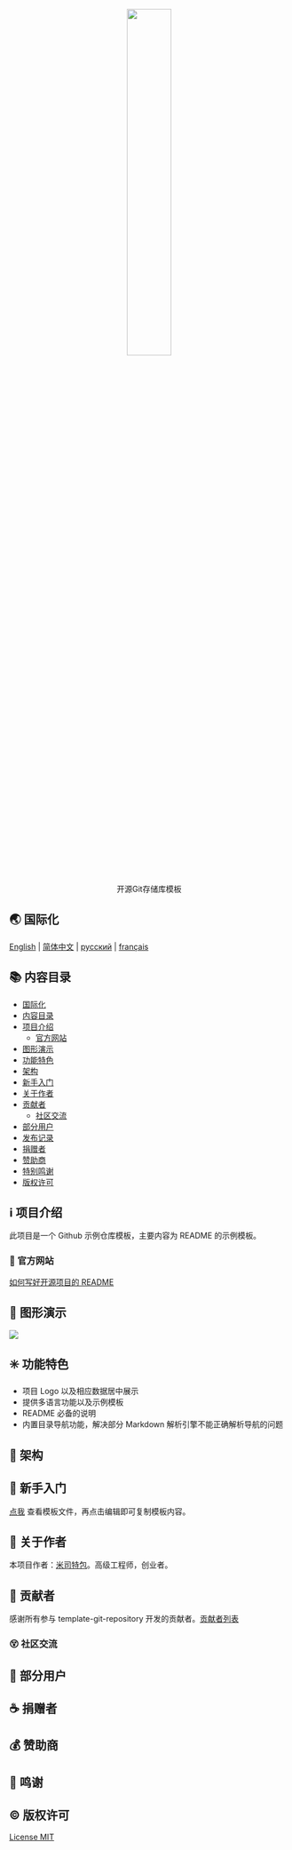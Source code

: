 <p align="center">
  <img src="https://cdn.jsdelivr.net/gh/misitebao/CDN@master/gravatar_tigateam.png" width="40%" /><br/>
</p>
<p align="center">
开源Git存储库模板
</p>

<span id="nav-1"></span>

## 🌏 国际化

[English](README.md) | [简体中文](README.zh-Hans.md) | [русский](README.ru.md) | [français](README.fr.md)

<span id="nav-2"></span>

## 📚 内容目录

- [国际化](#nav-1)
- [内容目录](#nav-2)
- [项目介绍](#nav-3)
  - [官方网站](#nav-3-1)
- [图形演示](#nav-4)
- [功能特色](#nav-5)
- [架构](#nav-6)
- [新手入门](#nav-7)
- [关于作者](#nav-8)
- [贡献者](#nav-9)
  - [社区交流](#nav-9-1)
- [部分用户](#nav-10)
- [发布记录](CHANGE.md)
- [捐赠者](#nav-11)
- [赞助商](#nav-12)
- [特别鸣谢](#nav-13)
- [版权许可](#nav-14)

<span id="nav-3"></span>

## ℹ️ 项目介绍

此项目是一个 Github 示例仓库模板，主要内容为 README 的示例模板。

<span id="nav-3-1"></span>

### 🔔 官方网站

[如何写好开源项目的 README](https://blog.misitebao.com/posts/%E7%BC%96%E7%A8%8B%E6%8A%80%E6%9C%AF/%E5%A6%82%E4%BD%95%E5%86%99%E5%A5%BD%E5%BC%80%E6%BA%90%E9%A1%B9%E7%9B%AE%E7%9A%84readme-%E8%87%AA%E7%94%A8git%E4%BB%93%E5%BA%93%E6%A8%A1%E6%9D%BF%E5%88%86%E4%BA%AB/)
<span id="nav-4"></span>

## 🌅 图形演示

![](https://cdn.jsdelivr.net/gh/misitebao/CDN@main/md/template-git-repository.gif)

<span id="nav-5"></span>

## ✳️ 功能特色

- 项目 Logo 以及相应数据居中展示
- 提供多语言功能以及示例模板
- README 必备的说明
- 内置目录导航功能，解决部分 Markdown 解析引擎不能正确解析导航的问题

<span id="nav-6"></span>

## 🍊 架构

<span id="nav-7"></span>

## 💎 新手入门

[点我](README.zh-Hans.tmpl.md) 查看模板文件，再点击编辑即可复制模板内容。

<span id="nav-8"></span>

## 🙆 关于作者

本项目作者：[米司特包](https://github.com/misitebao)。高级工程师，创业者。

<span id="nav-9"></span>

## 🌟 贡献者

感谢所有参与 template-git-repository 开发的贡献者。[贡献者列表](https://github.com/misitebao/template-git-repository/graphs/contributors)

<span id="nav-9-1"></span>

### 😵 社区交流

<span id="nav-10"></span>

## 👼 部分用户

<span id="nav-11"></span>

## ☕ 捐赠者

<span id="nav-12"></span>

## 💰 赞助商

<span id="nav-13"></span>

## 👏 鸣谢

<span id="nav-14"></span>

## ©️ 版权许可

[License MIT](LICENSE)
